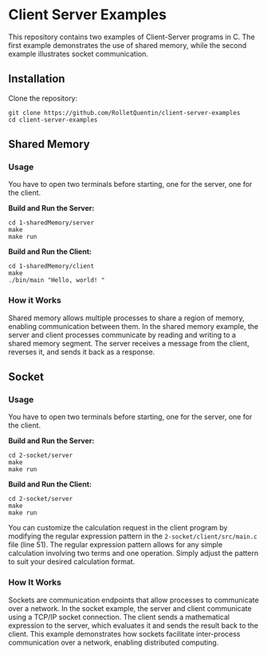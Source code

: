 # Client Server Examples

This repository contains two examples of Client-Server programs in C. The first example demonstrates the use of shared memory, while the second example illustrates socket communication.

## Installation

Clone the repository:
```shell
git clone https://github.com/RolletQuentin/client-server-examples
cd client-server-examples
```

## Shared Memory

### Usage

You have to open two terminals before starting, one for the server, one for the client.

**Build and Run the Server:**

```shell
cd 1-sharedMemory/server
make
make run
```

**Build and Run the Client:**

```shell
cd 1-sharedMemory/client
make
./bin/main "Hello, world! "
```

### How it Works

Shared memory allows multiple processes to share a region of memory, enabling communication between them. In the shared memory example, the server and client processes communicate by reading and writing to a shared memory segment. The server receives a message from the client, reverses it, and sends it back as a response.

## Socket

### Usage

You have to open two terminals before starting, one for the server, one for the client.

**Build and Run the Server:**

```shell
cd 2-socket/server
make
make run
```

**Build and Run the Client:**

```shell
cd 2-socket/server
make
make run
```

You can customize the calculation request in the client program by modifying the regular expression pattern in the `2-socket/client/src/main.c` file (line 51). The regular expression pattern allows for any simple calculation involving two terms and one operation. Simply adjust the pattern to suit your desired calculation format.


### How It Works

Sockets are communication endpoints that allow processes to communicate over a network. In the socket example, the server and client communicate using a TCP/IP socket connection. The client sends a mathematical expression to the server, which evaluates it and sends the result back to the client. This example demonstrates how sockets facilitate inter-process communication over a network, enabling distributed computing.